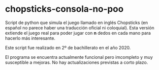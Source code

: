 # chopsticks-consola-no-poo

Script de python que simula el juego llamado en inglés Chopsticks (en español no parece haber una traducción oficial ni coloquial).
Esta versión extiende el juego real para poder jugar con <b>n</b> dedos en cada mano para hacerlo más interesante.

Este script fue realizado en 2º de bachillerato en el año 2020.

El programa se encuentra actualmente funcional pero imcompleto y muy susceptible a mejoras.
No hay actualizaciones previstas a corto plazo.
